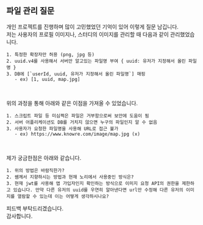 ## 파일 관리 질문

개인 프로젝트를 진행하며 많이 고민했었던 기억이 있어 이렇게 질문 남깁니다. <br>
저는 사용자의 프로필 이미지나, 스터디의 이미지를 관리할 때 다음과 같이 관리했었습니다.

```
1. 특정한 확장자만 허용 (png, jpg 등)
2. uuid.v4를 사용해서 서버만 알고있는 파일명 부여 { uuid: 유저가 지정해서 올린 파일명 }
3. DB에 [`userId, uuid, 유저가 지정해서 올린 파일명`] 매핑
   - ex) [1, uuid, map.jpg]
```

<br>

위의 과정을 통해 아래와 같은 이점을 가져올 수 있었습니다.

```
1. 스크립트 파일 등 미심쩍은 파일은 거부함으로써 보안에 도움이 됨
2. 서버 어플리케이션도 DB를 거치지 않으면 누구의 파일인지 알 수 없음
3. 사용자가 요청한 파일명을 사용해 URL로 접근 불가
   - ex) https://www.knowre.com/image/map.jpg (x)

```

<br>

제가 궁금한점은 아래와 같습니다.

```
1. 위의 방법은 바람직한가?
2. 쌤께서 지향하시는 방법과 현재 노리에서 사용중인 방식은?
3. 현재 jwt를 사용해 앱 가입자인지 확인하는 방식으로 이미지 요청 API의 권한을 제한하고 있습니다. 만약 다른 유저의 uuid를 우연히 알아낸다면 url만 수정해 다른 유저의 이미지를 열람할 수 있는데 이는 어떻게 생각하시나요?
```

피드백 부탁드리겠습니다. <br>
감사합니다.
